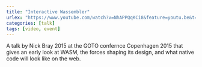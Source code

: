 ```yaml
---
title: "Interactive Wassembler"
urlex: "https://www.youtube.com/watch?v=NhAPPQqKCi8&feature=youtu.be&t=1650"
categories: [talk]
tags: [video, event]
---
```

A talk by Nick Bray 2015 at the GOTO confernce Copenhagen 2015 that gives an early look at WASM, the forces shaping its design, and what native code will look like on the web.